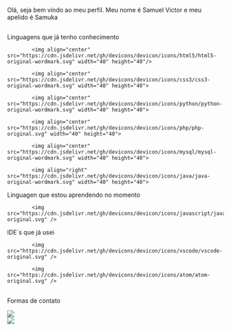 Olá, seja bem vindo ao meu perfil. Meu nome é Samuel Victor e meu apelido é Samuka

##

Linguagens que já tenho conhecimento

            
            <img align="center" src="https://cdn.jsdelivr.net/gh/devicons/devicon/icons/html5/html5-original-wordmark.svg" width="40" height="40"/>
          
            <img align="center" src="https://cdn.jsdelivr.net/gh/devicons/devicon/icons/css3/css3-original-wordmark.svg" width="40" height="40">
          
            <img align="center" src="https://cdn.jsdelivr.net/gh/devicons/devicon/icons/python/python-original-wordmark.svg" width="40" height="40">
          
            <img align="center" src="https://cdn.jsdelivr.net/gh/devicons/devicon/icons/php/php-original.svg" width="40" height="40">
          
            <img align="center" src="https://cdn.jsdelivr.net/gh/devicons/devicon/icons/mysql/mysql-original-wordmark.svg" width="40" height="40">
          
            <img align="right" src="https://cdn.jsdelivr.net/gh/devicons/devicon/icons/java/java-original-wordmark.svg" width="40" height="40">
           
          
Linguagen que estou aprendendo no momento

            <img src="https://cdn.jsdelivr.net/gh/devicons/devicon/icons/javascript/javascript-original.svg" />
          
IDE´s que já usei

            <img src="https://cdn.jsdelivr.net/gh/devicons/devicon/icons/vscode/vscode-original.svg" />
          
            <img src="https://cdn.jsdelivr.net/gh/devicons/devicon/icons/atom/atom-original.svg" />
          
 ##  
 
Formas de contato
<div> 
<a href="[https://www.linkedin.com/in/samuel-victor-7a263b210/]" target="_blank"><img src="https://img.shields.io/badge/-LinkedIn-%230077B5?style=for-the-badge&logo=linkedin&logoColor=white" target="_blank"></a> 
</div>

<div>
<a href = "samuelvic856@gmail.com"><img src="https://img.shields.io/badge/-Gmail-%23333?style=for-the-badge&logo=gmail&logoColor=white" target="_blank"></a>
</div>
